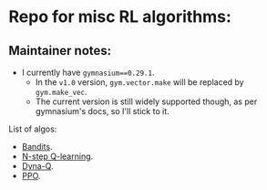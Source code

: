 # Repo for misc RL algorithms:

## Maintainer notes:
* I currently have `gymnasium==0.29.1`. 
    * In the `v1.0` version, `gym.vector.make` will be replaced by `gym.make_vec`. 
    * The current version is still widely supported though, as per gymnasium's docs, so I'll stick to it.

List of algos:
* <a href="./docs/bandits.md">Bandits</a>.
* <a href="./src/n_step/README.md">N-step Q-learning</a>.
* <a href="./src/model_based/README.md">Dyna-Q</a>.
* <a href="./src/actor_critic/">PPO</a>.
